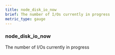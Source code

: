 ```yaml
---
title: node_disk_io_now
brief: The number of I/Os currently in progress
metric_type: gauge
---
```

### node_disk_io_now

The number of I/Os currently in progress